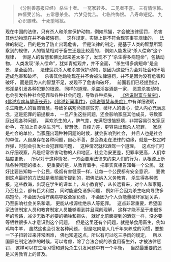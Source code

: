 > 《分别善恶报应经》
> 杀生十者。
> 一冤家转多。
> 二见者不喜。
> 三有情惊怖。
> 四恒受苦恼。
> 五常思杀业。
> 六梦见忧苦。
> 七临终悔恨。
> 八寿命短促。
> 九心识愚昧。
> 十死堕地狱。

现在中国的法律，只有杀人和杀害保护动物，例如熊猫，才会被法律惩罚，
杀害其他动物现在并不会被惩罚，
&nbsp;
这样规定，实际上是不符合现实事实规律的，
&nbsp;
法律的制定，目的是为了防止出现危害，
但是法律的制定，是基于人类的智慧所观察到的规律，人的智慧相对于畜生还是比较高的，
例如人能发现“杀人偿命”这个规律，
&nbsp;
但是人的智慧和佛比起来差太多了，发现不了“杀生得多病短命”，包括动物，
人类发现“杀人偿命”，犹如青蛙观井，并不全面，
“杀生得多病短命”是全景，是全面的，
&nbsp;
法律惩罚杀人和杀害保护动物，是因为这些行为会对社会和环境造成危害和破坏，
&nbsp;
杀害其他动物现在并不会被法律惩罚，并不是因为没有危害和破坏，
而是因为人的智慧不足，发现不了危害和破坏，
&nbsp;
前面我们已经提到过，邪淫是引发各种犯罪的根源，
同样的道理，杀盗淫妄酒是一家，
恶意杀害动物，也会引发各种社会犯罪和各种社会问题，导致各种损失，
&nbsp;
[《佛说财富与贫穷》](https://www.kancloud.cn/luojiangtao/foshuocaifu)，[《佛说疾病与健康长寿》](https://www.kancloud.cn/luojiangtao/foshuojiankang)，[《佛说新闻事件》](https://www.kancloud.cn/luojiangtao/foshuoxinwen)，[《佛说智慧与愚痴》](https://www.kancloud.cn/luojiangtao/foshuozhihui)中有详细说明，
&nbsp;
杀生降低人的智商智慧，导致多病短命损财贫穷，破坏人的善心，使人内心充满恶念，这是犯罪的前提根本，
一旦产生这些问题，还会影响家庭其他成员，导致家庭出现各种问题，
&nbsp;
喜欢杀生的人，脾气差，充满怨恨恼怒烦，非常容易引发家庭纷争，
在加上自身杀生习气，智慧低，自控力差，更容易出现杀人犯罪，
&nbsp;
家庭是社会的单位，当家庭出现种种问题的时候，就会影响到社会，
并且人也是社会的单位，人自身存在各种问题，自心不善，总会游走在法律的边缘，就是一枚定时炸弹，时刻会引发社会犯罪和问题，
&nbsp;
这种情况就和酒驾一个道理，
&nbsp;
这点你们可以仔细观察，凡是经常杀害动物的人和地区，社会治安更差，犯罪率更高，人们幸福度更低，
&nbsp;
所以对于这种情况，一方面要用法律来约束人们的行为，从根源上断除各种问题的根本，
更重要的是，从教育着手，把事实真相告知每一个公民，
就好比要告知每一个公民，吸烟有害健康一样，让每一个公民都有安全意识，
&nbsp;
要做到这点最好的方法就是我前面所提到的，把佛法纳入义务教育，
杀生得各种恶报，这些教诲，出现在学生的课本上，从小教育好，从长远看来，对个人和家庭，乃至社会，都有巨大利益，
同时能避免诸多问题，
例如不会因为杀生吃肉导致多病短命，不会因为治疗疾病导致全家负债，
不会因为个人负能量破坏家庭关系，乃至影响社会关系和谐，
更能从根源杜绝杀人等犯罪。
&nbsp;
这点非常重要，希望国家法律制定人员和教育制定人员能够看到并且深刻理解，
这样才能不至于走很多年的弯路，减少无数不必要的牺牲和损失，
就好比前面提到的酒驾一样，没必要等牺牲很多人才意识到这个问题。
&nbsp;
但是这里还有个问题，就是杀食用畜生，例如鸡鸭牛羊，
虽然这也会引发各种问题，
但是吃肉是人几千年来养成的习惯，要想一下子扭转过来非常困难，
佛也知道这点，所以有可以吃三净肉的规定，
&nbsp;
所以国家在制定法律的时候，可以考虑，除了合法合规的杀食用畜生外，才被法律惩罚，
这样可以在生活习惯和避免杀生引发问题中有一个平衡，
&nbsp;
当然最重要的还是义务教育上的普及。



